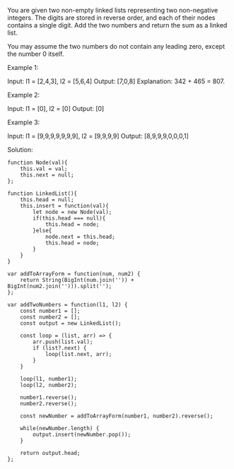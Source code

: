 You are given two non-empty linked lists representing two non-negative integers. The digits are stored in reverse order, and each of their nodes contains a single digit. Add the two numbers and return the sum as a linked list.

You may assume the two numbers do not contain any leading zero, except the number 0 itself.


Example 1:

Input: l1 = [2,4,3], l2 = [5,6,4] Output: [7,0,8]
Explanation: 342 + 465 = 807.

Example 2:

Input: l1 = [0], l2 = [0] Output: [0]

Example 3:

Input: l1 = [9,9,9,9,9,9,9], l2 = [9,9,9,9] Output: [8,9,9,9,0,0,0,1]

Solution:

```
function Node(val){
    this.val = val;
    this.next = null;
};

function LinkedList(){
    this.head = null;
    this.insert = function(val){
        let node = new Node(val);
        if(this.head === null){
            this.head = node;
        }else{
            node.next = this.head;
            this.head = node;
        }
    }
}

var addToArrayForm = function(num, num2) {
    return String(BigInt(num.join('')) + BigInt(num2.join(''))).split('');
};

var addTwoNumbers = function(l1, l2) {
    const number1 = [];
    const number2 = [];
    const output = new LinkedList();
    
    const loop = (list, arr) => {
        arr.push(list.val);
        if (list?.next) {
            loop(list.next, arr);
        }
    }

    loop(l1, number1);
    loop(l2, number2);

    number1.reverse();
    number2.reverse();

    const newNumber = addToArrayForm(number1, number2).reverse();

    while(newNumber.length) {
        output.insert(newNumber.pop());
    }

    return output.head;
};

```